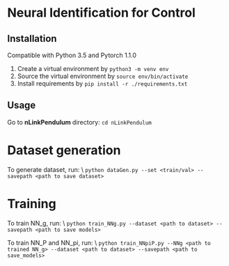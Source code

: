 # Neural Identification for Control

## Installation

Compatible with Python 3.5 and Pytorch 1.1.0

1. Create a virtual environment by `python3 -m venv env`
2. Source the virtual environment by `source env/bin/activate`
3. Install requirements by `pip install -r ./requirements.txt`

## Usage

Go to **nLinkPendulum** directory: `cd nLinkPendulum`

# Dataset generation

To generate dataset, run: \ 
`python dataGen.py --set <train/val> --savepath <path to save dataset>`

# Training

To train NN_g, run: \ 
`python train_NNg.py --dataset <path to dataset> --savepath <path to save models>`

To train NN_P and NN_pi, run: \ 
`python train_NNpiP.py --NNg <path to trained NN_g> --dataset <path to dataset> --savepath <path to save_models>`
